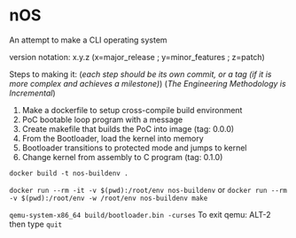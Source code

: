 # nOS 
An attempt to make a CLI operating system

version notation: x.y.z (x=major_release ; y=minor_features ; z=patch)

Steps to making it:
(_each step should be its own commit, or a tag (if it is more complex and achieves a milestone)_)
(_The Engineering Methodology is Incremental_)

1. Make a dockerfile to setup cross-compile build environment
2. PoC bootable loop program with a message
3. Create makefile that builds the PoC into image (tag: 0.0.0)
4. From the Bootloader, load the kernel into memory
5. Bootloader transitions to protected mode and jumps to kernel
6. Change kernel from assembly to C program (tag: 0.1.0)

`docker build -t nos-buildenv .`

`docker run --rm -it -v $(pwd):/root/env nos-buildenv`
or
`docker run --rm -v $(pwd):/root/env -w /root/env nos-buildenv make`

`qemu-system-x86_64 build/bootloader.bin -curses`
To exit qemu: ALT-2 then type `quit`